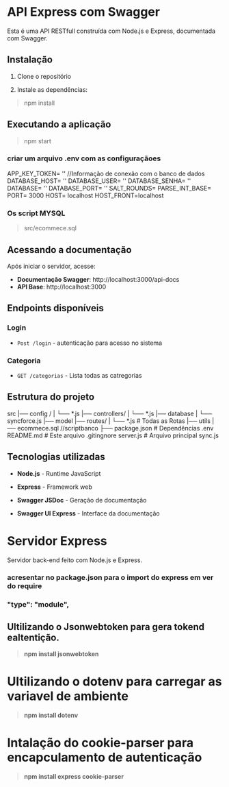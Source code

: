 
# API Express com Swagger
Esta é uma API RESTfull construída com Node.js e Express, documentada com Swagger.
## Instalação
1. Clone o repositório

2. Instale as dependências:
> npm install

## Executando a aplicação 
> npm start

### criar um arquivo .env com as configuraçãoes
APP_KEY_TOKEN= ''
//Informação de conexão com o banco de dados
DATABASE_HOST= ''
DATABASE_USER= ''
DATABASE_SENHA= ''
DATABASE= ''
DATABASE_PORT= ''
SALT_ROUNDS=
PARSE_INT_BASE=
PORT= 3000
HOST= localhost
HOST_FRONT=localhost
### Os script MYSQL
> src/ecommece.sql
## Acessando a documentação

Após iniciar o servidor, acesse:
-  **Documentação Swagger**: http://localhost:3000/api-docs
-  **API Base**: http://localhost:3000

## Endpoints disponíveis
### Login
-  `Post /login` - autenticação para acesso no sistema
### Categoria
-  `GET /categorias` - Lista todas as catregorias
## Estrutura do projeto
 src
 |── config /
 |		└── *.js
 |── controllers/
 |	    └── *.js
 |── database
 |	    └── syncforce.js
 |── model
 |── routes/
 |     └── *.js # Todas as Rotas
 |── utils
 |── ecommece.sql //scriptbanco
├── package.json # Dependências
 .env
 README.md # Este arquivo
 .gitingnore
 server.js  # Arquivo principal
 sync.js

## Tecnologias utilizadas
 -  **Node.js** - Runtime JavaScript

-  **Express** - Framework web

-  **Swagger JSDoc** - Geração de documentação

-  **Swagger UI Express** - Interface da documentação

# Servidor Express
Servidor back-end feito com Node.js e Express.

### acresentar no package.json para o import do express em ver do require
### "type": "module",
## Ultilizando o Jsonwebtoken para gera tokend ealtentição.
> **npm install jsonwebtoken**
# Ultilizando o dotenv para carregar as variavel de ambiente
> **npm install dotenv**
# Intalação do cookie-parser para encapculamento de autenticação
>  **npm install express cookie-parser**